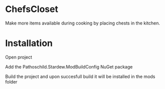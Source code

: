 # ChefsCloset
Make more items available during cooking by placing chests in the kitchen.

# Installation
Open project

Add the Pathoschild.Stardew.ModBuildConfig NuGet package

Build the project and upon succesfull build it will be installed in the mods folder
